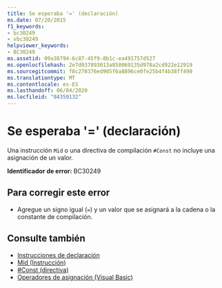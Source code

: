```yaml
---
title: Se esperaba '=' (declaración)
ms.date: 07/20/2015
f1_keywords:
- bc30249
- vbc30249
helpviewer_keywords:
- BC30249
ms.assetid: 09a38794-6c87-45f9-8b1c-ea491757d527
ms.openlocfilehash: 2e7d937893013a858069135d978a2cd922e12919
ms.sourcegitcommit: f8c270376ed905f6a8896ce0fe25b4f4b38ff498
ms.translationtype: MT
ms.contentlocale: es-ES
ms.lasthandoff: 06/04/2020
ms.locfileid: "84359132"
---
```

# <a name="-expected-declaration"></a>Se esperaba '=' (declaración)
Una instrucción `Mid` o una directiva de compilación `#Const` no incluye una asignación de un valor.  
  
 **Identificador de error:** BC30249  
  
## <a name="to-correct-this-error"></a>Para corregir este error  
  
- Agregue un signo igual (`=`) y un valor que se asignará a la cadena o la constante de compilación.  
  
## <a name="see-also"></a>Consulte también

- [Instrucciones de declaración](../programming-guide/language-features/statements.md#declaration-statements)
- [Mid (Instrucción)](../language-reference/statements/mid-statement.md)
- [#Const (directiva)](../language-reference/directives/const-directive.md)
- [Operadores de asignación (Visual Basic)](../language-reference/operators/assignment-operators.md)

